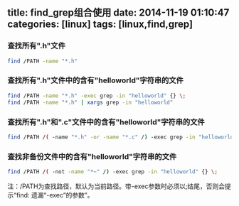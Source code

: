 title: find_grep组合使用
date: 2014-11-19 01:10:47
categories: [linux]
tags: [linux,find,grep]
---
### 查找所有".h"文件
``` sh
find /PATH -name "*.h"
```
### 查找所有".h"文件中的含有"helloworld"字符串的文件
``` sh
find /PATH -name "*.h" -exec grep -in "helloworld" {} \;
find /PATH -name "*.h" | xargs grep -in "helloworld"
```
### 查找所有".h"和".c"文件中的含有"helloworld"字符串的文件
``` sh
find /PATH /( -name "*.h" -or -name "*.c" /) -exec grep -in "helloworld" {} \;
```
### 查找非备份文件中的含有"helloworld"字符串的文件
``` sh
find /PATH /( -not -name "*~" /) -exec grep -in "helloworld" {} \;
```
注：/PATH为查找路径，默认为当前路径。带-exec参数时必须以\;结尾，否则会提示“find: 遗漏“-exec”的参数”。
